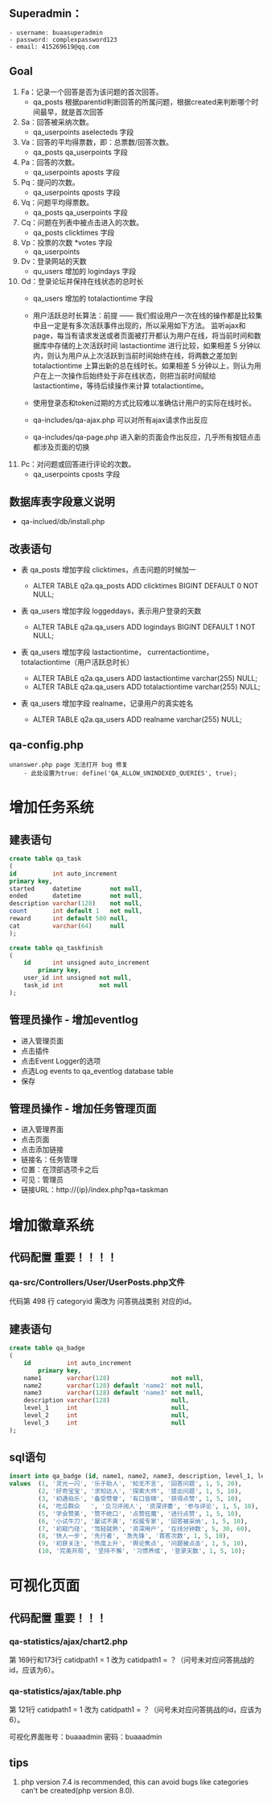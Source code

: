 ## Superadmin：
    - username: buaasuperadmin
    - password: complexpassword123
    - email: 415269619@qq.com

## Goal
1. Fa：记录一个回答是否为该问题的首次回答。 
    - qa_posts 根据parentid判断回答的所属问题，根据created来判断哪个时间最早，就是首次回答
2. Sa：回答被采纳次数。 
    - qa_userpoints aselecteds 字段
3. Va：回答的平均得票数，即：总票数/回答次数。  
    - qa_posts qa_userpoints 字段
4. Pa：回答的次数。 
    - qa_userpoints aposts 字段
5. Pq：提问的次数。 
    - qa_userpoints qposts 字段
6. Vq：问题平均得票数。
    - qa_posts qa_userpoints 字段
7. Cq：问题在列表中被点击进入的次数。 
    - qa_posts clicktimes 字段
8. Vp：投票的次数  *votes 字段
    - qa_userpoints 
9. Dv：登录网站的天数 
    - qu_users 增加的 logindays 字段
10. Od：登录论坛并保持在线状态的总时长
    - qa_users 增加的 totalactiontime 字段

    - 用户活跃总时长算法：前提 —— 我们假设用户一次在线的操作都是比较集中且一定是有多次活跃事件出现的，所以采用如下方法。 监听ajax和page，每当有请求发送或者页面被打开都认为用户在线，将当前时间和数据库中存储的上次活跃时间 lastactiontime 进行比较，如果相差 5 分钟以内，则认为用户从上次活跃到当前时间始终在线，将两数之差加到 totalactiontime 上算出新的总在线时长。如果相差 5 分钟以上，则认为用户在上一次操作后始终处于非在线状态，则把当前时间赋给 lastactiontime，等待后续操作来计算 totalactiontime。
    - 使用登录态和token过期的方式比较难以准确估计用户的实际在线时长。
    - qa-includes/qa-ajax.php  可以对所有ajax请求作出反应
    - qa-includes/qa-page.php 进入新的页面会作出反应，几乎所有按钮点击都涉及页面的切换
11. Pc：对问题或回答进行评论的次数。 
    - qa_userpoints cposts 字段

## 数据库表字段意义说明
- qa-inclued/db/install.php

## 改表语句
- 表 qa_posts 增加字段 clicktimes，点击问题的时候加一
    - ALTER TABLE q2a.qa_posts ADD clicktimes BIGINT DEFAULT 0 NOT NULL;

- 表 qa_users 增加字段 loggeddays，表示用户登录的天数
    - ALTER TABLE q2a.qa_users ADD logindays BIGINT DEFAULT 1 NOT NULL;

- 表 qa_users 增加字段 lastactiontime， currentactiontime， totalactiontime（用户活跃总时长）
    - ALTER TABLE q2a.qa_users ADD lastactiontime varchar(255) NULL;
    - ALTER TABLE q2a.qa_users ADD totalactiontime varchar(255) NULL;

- 表 qa_users 增加字段 realname，记录用户的真实姓名
    - ALTER TABLE q2a.qa_users ADD realname varchar(255) NULL;

## qa-config.php
    unanswer.php page 无法打开 bug 修复
        - 此处设置为true: define('QA_ALLOW_UNINDEXED_QUERIES', true);

# 增加任务系统

## 建表语句
```sql
create table qa_task
(
id          int auto_increment
primary key,
started     datetime        not null,
ended       datetime        not null,
description varchar(128)    not null,
count       int default 1   not null,
reward      int default 500 null,
cat         varchar(64)     null
);

create table qa_taskfinish
(
    id      int unsigned auto_increment
        primary key,
    user_id int unsigned not null,
    task_id int          not null
);
```

## 管理员操作 - 增加eventlog

- 进入管理页面
- 点击插件
- 点击Event Logger的选项
- 点选Log events to qa_eventlog database table
- 保存

## 管理员操作 - 增加任务管理页面

- 进入管理界面
- 点击页面
- 点击添加链接
- 链接名：任务管理 
- 位置：在顶部选项卡之后 
- 可见：管理员 
- 链接URL：http://{ip}/index.php?qa=taskman

# 增加徽章系统
## 代码配置 重要！！！！
### qa-src/Controllers/User/UserPosts.php文件
代码第 498 行 categoryid 需改为 问答挑战类别 对应的id。

## 建表语句
```sql
create table qa_badge
(
    id          int auto_increment
        primary key,
    name1       varchar(128)                 not null,
    name2       varchar(128) default 'name2' not null,
    name3       varchar(128) default 'name3' not null,
    description varchar(128)                 null,
    level_1     int                          null,
    level_2     int                          null,
    level_3     int                          null
);
```
## sql语句
```sql
insert into qa_badge (id, name1, name2, name3, description, level_1, level_2, level_3)
values  (1, '灵光一闪', '乐于助人', '知无不言', '回答问题', 1, 5, 20),
        (2, '好奇宝宝', '求知达人', '探索大师', '提出问题', 1, 5, 10),
        (3, '初遇伯乐', '备受赞誉', '有口皆碑', '获得点赞', 1, 5, 10),
        (4, '吃瓜群众	', '见习评阅人', '资深评委', '参与评论', 1, 5, 10),
        (5, '学会赞美', '赞不绝口', '点赞狂魔', '进行点赞', 1, 5, 10),
        (6, '小试牛刀', '屡试不爽', '权威专家', '回答被采纳', 1, 5, 10),
        (7, '初窥门径', '驾轻就熟', '资深用户', '在线分钟数', 5, 30, 60),
        (8, '快人一步', '先行者', '急先锋', '首答次数', 1, 5, 10),
        (9, '初获关注', '热度上升', '舆论焦点', '问题被点击', 1, 5, 10),
        (10, '完美开局', '坚持不懈', '习惯养成', '登录天数', 1, 5, 10);
```
# 可视化页面
## 代码配置 重要！！！
### qa-statistics/ajax/chart2.php
第 169行和173行 catidpath1 = 1 改为 catidpath1 = ？（问号未对应问答挑战的id，应该为6）。
### qa-statistics/ajax/table.php
第 121行 catidpath1 = 1 改为 catidpath1 = ？（问号未对应问答挑战的id，应该为6）。

可视化界面账号：buaaadmin 
密码：buaaadmin

## tips
1. php version 7.4 is recommended, this can avoid bugs like categories can't be created(php version 8.0).